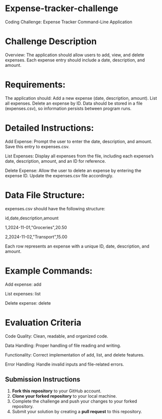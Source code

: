 # Expense-tracker-challenge
Coding Challenge: 
Expense Tracker Command-Line Application

# Challenge Description
Overview: The application should allow users to add, view, and delete expenses. Each expense entry should include a date, description, and amount.

# Requirements:
The application should:
Add a new expense (date, description, amount).
List all expenses.
Delete an expense by ID.
Data should be stored in a file (expenses.csv), so information persists between program runs.

# Detailed Instructions:

 Add Expense: Prompt the user to enter the date, description, and amount. Save this entry to expenses.csv. 
 
 List Expenses: Display all expenses from the file, including each expense’s date, description, amount, and an ID for reference. 
 
 Delete Expense: Allow the user to delete an expense by entering the expense ID. Update the expenses.csv file accordingly. 

# Data File Structure:
expenses.csv should have the following structure:

id,date,description,amount

1,2024-11-01,"Groceries",20.50

2,2024-11-02,"Transport",15.00


Each row represents an expense with a unique ID, date, description, and amount.

# Example Commands:

Add expense: add

List expenses: list

Delete expense: delete

# Evaluation Criteria

Code Quality: Clean, readable, and organized code.

Data Handling: Proper handling of file reading and writing.

Functionality: Correct implementation of add, list, and delete features.

Error Handling: Handle invalid inputs and file-related errors.

## Submission Instructions
1. **Fork this repository** to your GitHub account.
2. **Clone your forked repository** to your local machine.
3. Complete the challenge and push your changes to your forked repository.
4. Submit your solution by creating a **pull request** to this repository.

